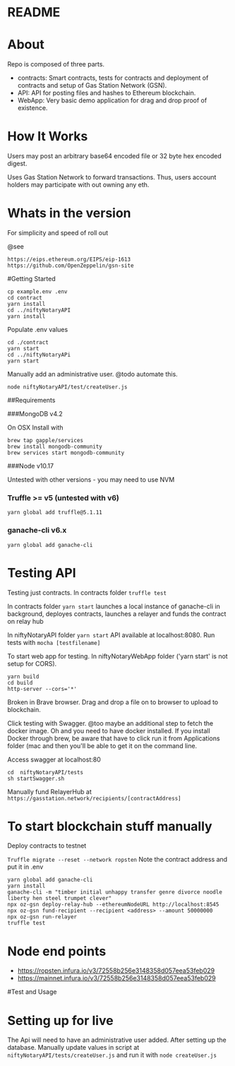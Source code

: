 README
======

About
=====

Repo is composed of three parts.

* contracts: Smart contracts, tests for contracts and deployment of contracts and setup of Gas Station Network (GSN).
* API: API for posting files and hashes to Ethereum blockchain.
* WebApp: Very basic demo application for drag and drop proof of existence. 
    
How It Works
============

Users may post an arbitrary base64 encoded file or 32 byte hex encoded digest.

Uses Gas Station Network to forward transactions. Thus, users account holders may participate with out owning any eth.
 
Whats in the version
==================== 

For simplicity and speed of roll out
 
 
 @see
```
https://eips.ethereum.org/EIPS/eip-1613
https://github.com/OpenZeppelin/gsn-site
```

#Getting Started

```
cp example.env .env
cd contract 
yarn install
cd ../niftyNotaryAPI
yarn install
```

Populate .env values

```
cd ./contract
yarn start
cd ../niftyNotaryAPi
yarn start
```

Manually add an administrative user. @todo automate this.
```
node niftyNotaryAPI/test/createUser.js
```

##Requirements

###MongoDB v4.2

On OSX Install with

```
brew tap gapple/services
brew install mongodb-community
brew services start mongodb-community
```

###Node v10.17

Untested with other versions - you may need to use NVM

### Truffle >= v5 (untested with v6)
```yarn global add truffle@5.1.11```

### ganache-cli v6.x
```yarn global add ganache-cli```

Testing API
===========

Testing just contracts. In contracts folder ```truffle test```

In contracts folder ```yarn start``` launches a local instance of ganache-cli in background, deployes contracts, launches a relayer and funds the contract on relay hub

In niftyNotaryAPI folder ```yarn start``` API available at localhost:8080. Run tests with ```mocha [testfilename]```

To start web app for testing. In niftyNotaryWebApp folder ('yarn start' is not setup for CORS).

```
yarn build
cd build
http-server --cors='*'
```

Broken in Brave browser. Drag and drop a file on to browser to upload to blockchain.

Click testing with Swagger. @too maybe an additional step to fetch the docker image. Oh and you need to have docker installed.
If you install Docker through brew, be aware that have to click run it from Applications folder (mac
and then you'll be able to get it on the command line.

Access swagger at localhost:80

```
cd  niftyNotaryAPI/tests
sh startSwagger.sh
```


Manually fund RelayerHub at
```https://gasstation.network/recipients/[contractAddress]```

To start blockchain stuff manually
==================================

Deploy contracts to testnet

```Truffle migrate --reset --network ropsten``` Note the contract address and put it in .env

```
yarn global add ganache-cli
yarn install
ganache-cli -m "timber initial unhappy transfer genre divorce noodle liberty hen steel trumpet clever" 
npx oz-gsn deploy-relay-hub --ethereumNodeURL http://localhost:8545
npx oz-gsn fund-recipient --recipient <address> --amount 50000000
npx oz-gsn run-relayer
truffle test
```


Node end points
===============

* https://ropsten.infura.io/v3/72558b256e3148358d057eea53feb029
* https://mainnet.infura.io/v3/72558b256e3148358d057eea53feb029

#Test and Usage



# Setting up for live

The Api will need to have an administrative user added. After setting up the database.
Manually update values in script at ```niftyNotaryAPI/tests/createUser.js``` and run it with ```node createUser.js```
